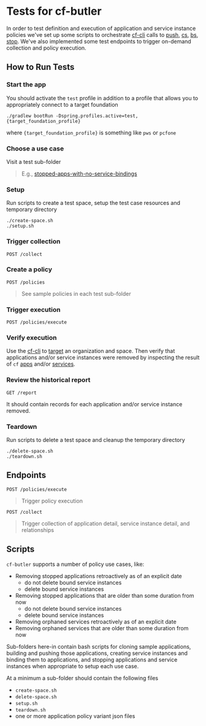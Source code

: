 # Tests for cf-butler

In order to test definition and execution of application and service instance policies we've set up some scripts to orchestrate [cf-cli](http://cli.cloudfoundry.org/en-US/cf/) calls to [push](https://cli.cloudfoundry.org/en-US/cf/push.html), [cs](https://cli.cloudfoundry.org/en-US/cf/create-service.html), [bs](https://cli.cloudfoundry.org/en-US/cf/bind-service.html), [stop](https://cli.cloudfoundry.org/en-US/cf/stop.html).  We've also implemented some test endpoints to trigger on-demand collection and policy execution.  

## How to Run Tests

### Start the app

You should activate the `test` profile in addition to a profile that allows you to appropriately connect to a target foundation

```
./gradlew bootRun -Dspring.profiles.active=test,{target_foundation_profile}
```
where `{target_foundation_profile}` is something like `pws` or `pcfone`

### Choose a use case

Visit a test sub-folder

> E.g., [stopped-apps-with-no-service-bindings](stopped-apps-with-no-service-bindings)

### Setup

Run scripts to create a test space, setup the test case resources and temporary directory

```
./create-space.sh
./setup.sh
```

### Trigger collection

```
POST /collect
```

### Create a policy

```
POST /policies
```

> See sample policies in each test sub-folder

### Trigger execution

```
POST /policies/execute
```

### Verify execution

Use the [cf-cli](http://cli.cloudfoundry.org/en-US/cf/) to [target](http://cli.cloudfoundry.org/en-US/cf/target.html) an organization and space.  Then verify that applications and/or service instances were removed by inspecting the result of `cf` [apps](http://cli.cloudfoundry.org/en-US/cf/apps.html) and/or [services](http://cli.cloudfoundry.org/en-US/cf/services.html).

### Review the historical report

```
GET /report
```

It should contain records for each application and/or service instance removed.

### Teardown

Run scripts to delete a test space and cleanup the temporary directory

```
./delete-space.sh
./teardown.sh
```

## Endpoints

```
POST /policies/execute
```

> Trigger policy execution

```
POST /collect
```

> Trigger collection of application detail, service instance detail, and relationships

## Scripts

`cf-butler` supports a number of policy use cases, like:

* Removing stopped applications retroactively as of an explicit date
	* do not delete bound service instances
	* delete bound service instances
* Removing stopped applications that are older than some duration from now
	* do not delete bound service instances
	* delete bound service instances
* Removing orphaned services retroactively as of an explicit date
* Removing orphaned services that are older than some duration from now

Sub-folders here-in contain bash scripts for cloning sample applications, building and pushing those applications, creating service instances and binding them to applications, and stopping applications and service instances when appropriate to setup each use case.

At a minimum a sub-folder should contain the following files

* `create-space.sh`
* `delete-space.sh`
* `setup.sh`
* `teardown.sh`
* one or more application policy variant json files




